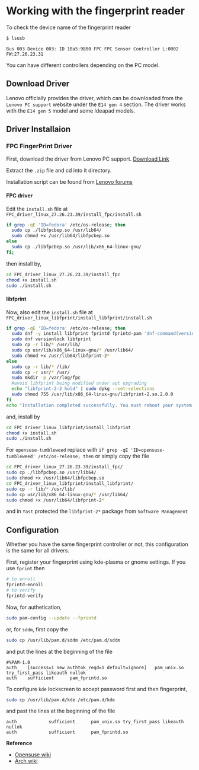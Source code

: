 # Working with the fingerprint reader

To check the device name of the fingerprint reader
```bash
$ lsusb
```
```
Bus 003 Device 003: ID 10a5:9800 FPC FPC Sensor Controller L:0002 FW:27.26.23.31
```
You can have different controllers depending on the PC model.


## Download Driver
Lenovo officially provides the driver, which can be downloaded from the `Lenovo PC support` website under the `E14 gen 4` section. The driver works with the `E14 gen 5` model and some Ideapad models.

## Driver Installaion

### FPC FingerPrint Driver
First, download the driver from Lenovo PC support. [Download Link](https://download.lenovo.com/pccbbs/mobiles/r1slm02w.zip)

Extract the `.zip` file and cd into it directory.

Installation script can be found from [Lenovo forums](https://forums.lenovo.com/t5/Fedora/Fingerprint-reader-FPC-10a5-9800-IdeaBook-15-G4-IPA/m-p/5255485?page=1#6242266)

#### FPC driver

Edit the `install.sh` file at `FPC_driver_linux_27.26.23.39/install_fpc/install.sh`
```bash
if grep -qE 'ID=fedora' /etc/os-release; then
  sudo cp ./libfpcbep.so /usr/lib64/
  sudo chmod +x /usr/lib64/libfpcbep.so
else
  sudo cp ./libfpcbep.so /usr/lib/x86_64-linux-gnu/
fi;
```
then install by,
```bash
cd FPC_driver_linux_27.26.23.39/install_fpc
chmod +x install.sh
sudo ./install.sh
```

#### libfprint

Now, also edit the `install.sh` file at `FPC_driver_linux_libfprint/install_libfprint/install.sh`
```bash
if grep -qE 'ID=fedora' /etc/os-release; then
  sudo dnf -y install libfprint fprintd fprintd-pam 'dnf-command(versionlock)'
  sudo dnf versionlock libfprint
  sudo cp -r lib/* /usr/lib/
  sudo cp usr/lib/x86_64-linux-gnu/* /usr/lib64/
  sudo chmod +x /usr/lib64/libfprint-2*
else
  sudo cp -r lib/* /lib/
  sudo cp -r usr/* /usr/
  sudo mkdir -p /var/log/fpc
  #avoid libfprint being modified under apt upgrading
  echo "libfprint-2-2 hold" | sudo dpkg --set-selections
  sudo chmod 755 /usr/lib/x86_64-linux-gnu/libfprint-2.so.2.0.0
fi
echo "Installation completed successfully. You must reboot your system."
```
and, install by

```bash
cd FPC_driver_linux_libfprint/install_libfprint
chmod +x install.sh
sudo ./install.sh
```


For `opensuse-tumbleweed` replace with `if grep -qE 'ID=opensuse-tumbleweed' /etc/os-release; then`
or simply copy the file
```bash
cd FPC_driver_linux_27.26.23.39/install_fpc/
sudo cp ./libfpcbep.so /usr/lib64/
sudo chmod +x /usr/lib64/libfpcbep.so
cd FPC_driver_linux_libfprint/install_libfprint/
sudo cp -r lib/* /usr/lib/
sudo cp usr/lib/x86_64-linux-gnu/* /usr/lib64/
sudo chmod +x /usr/lib64/libfprint-2*
```
and in `Yast` protected the `libfprint-2*` package from `Software Management`

## Configuration
Whether you have the same fingerprint controller or not, this configuration is the same for all drivers.

First, register your fingerprint using kde-plasma or gnome settings.
If you use `fprint` then
```bash
# to enroll
fprintd-enroll
# to verify
fprintd-verify
```
Now, for authetication,
```bash
sudo pam-config --update --fprintd
```

or, for `sddm`, first copy the

```bash
sudo cp /usr/lib/pam.d/sddm /etc/pam.d/sddm
```

and put the lines at the beginning of the file

```
#%PAM-1.0
auth    [success=1 new_authtok_reqd=1 default=ignore]   pam_unix.so try_first_pass likeauth nullok
auth    sufficient      pam_fprintd.so
```
To configure `kde` lockscreen to accept password first and then fingerprint,

```bash
sudo cp /usr/lib/pam.d/kde /etc/pam.d/kde
```

and past the lines at the beginning of the file
```
auth 			sufficient  	pam_unix.so try_first_pass likeauth nullok
auth 			sufficient  	pam_fprintd.so
```

**Reference**

- [Opensuse wiki](https://en.opensuse.org/SDB:Using_fingerprint_authentication)
- [Arch wiki](https://wiki.archlinux.org/title/fprint)
